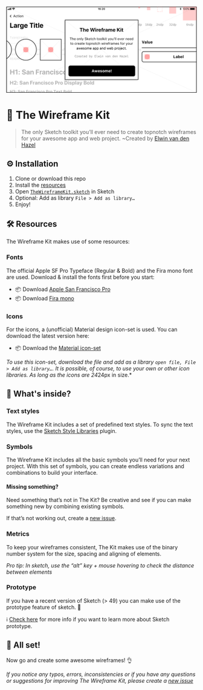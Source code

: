 ![The Wireframe Kit](./banner.png)
# :gem: The Wireframe Kit
>The only Sketch toolkit you’ll ever need to create topnotch wireframes for your awesome app and web project.
~Created by [Elwin van den Hazel](https://elwin.vdhazel.com)

## ⚙️ Installation
1. Clone or download this repo
2. Install the [resources](#-resources)
3. Open [`TheWireframeKit.sketch`](https://github.com/elwinvdhazel/The-Wireframe-Kit/blob/master/source/TheWireframeKit.sketch) in Sketch
4. Optional: Add as library `File > Add as library…`
5. Enjoy!

## 🛠 Resources
The Wireframe Kit makes use of some resources:

### Fonts
The official Apple SF Pro Typeface (Regular & Bold) and the Fira mono font are used.
Download & install the fonts first before you start:
- :package: Download [Apple San Francisco Pro](https://developer.apple.com/fonts/)
- :package: Download [Fira mono](https://mozilla.github.io/Fira/)

### Icons
For the icons, a (unofficial) Material design icon-set is used. You can download the latest version here:
- :package: Download the [Material icon-set](https://www.sketchappsources.com/free-source/3022-material-icons-sketch-library-with-color-overrides.html)

*To use this icon-set, download the file and add as a library `open file, File > Add as library…`.*
*It is possible, of course, to use your own or other icon libraries. As long as the icons are 24*24px in size.*

## :open_file_folder: What's inside?
### Text styles
The Wireframe Kit includes a set of predefined text styles. To sync the text styles, use the [Sketch Style Libraries](https://github.com/sigtm/sketch-style-libraries) plugin.

### Symbols
The Wireframe Kit includes all the basic symbols you’ll need for your next project.
With this set of symbols, you can create endless variations and combinations to build your interface.

#### Missing something? 
Need something that’s not in The Kit?
Be creative and see if you can make something new by combining existing symbols.

If that’s not working out, create a [new issue](https://github.com/elwinvdhazel/The-Wireframe-Kit/issues/new).

### Metrics
To keep your wireframes consistent, The Kit makes use of the binary number system for the size, spacing and aligning of elements.

*Pro tip: In sketch, use the “alt” key + mouse hovering to check the distance between elements*

### Prototype 
If you have a recent version of Sketch (> 49) you can make use of the prototype feature of sketch. :muscle:

:information_source: [Check here](https://sketchapp.com/docs/prototyping) for more info if you want to learn more about Sketch prototype.

## :tada: All set!
Now go and create some awesome wireframes! :ok_hand:

*If you notice any typos, errors, inconsistencies or if you have any questions or suggestions for improving The Wireframe Kit, please create a [new issue](https://github.com/elwinvdhazel/The-Wireframe-Kit/issues/new)*
